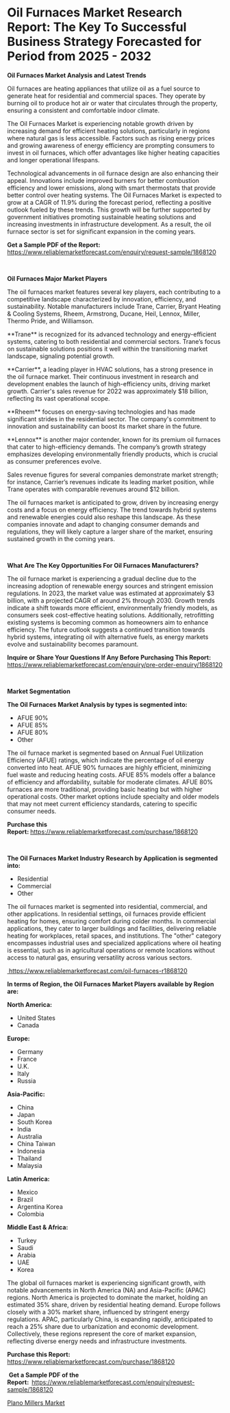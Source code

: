 <p><h1>Oil Furnaces Market Research Report: The Key To Successful Business Strategy Forecasted for Period from 2025 - 2032</h1></p><p><strong>Oil Furnaces Market Analysis and Latest Trends</strong></p>
<p><p>Oil furnaces are heating appliances that utilize oil as a fuel source to generate heat for residential and commercial spaces. They operate by burning oil to produce hot air or water that circulates through the property, ensuring a consistent and comfortable indoor climate.</p><p>The Oil Furnaces Market is experiencing notable growth driven by increasing demand for efficient heating solutions, particularly in regions where natural gas is less accessible. Factors such as rising energy prices and growing awareness of energy efficiency are prompting consumers to invest in oil furnaces, which offer advantages like higher heating capacities and longer operational lifespans.</p><p>Technological advancements in oil furnace design are also enhancing their appeal. Innovations include improved burners for better combustion efficiency and lower emissions, along with smart thermostats that provide better control over heating systems. The Oil Furnaces Market is expected to grow at a CAGR of 11.9% during the forecast period, reflecting a positive outlook fueled by these trends. This growth will be further supported by government initiatives promoting sustainable heating solutions and increasing investments in infrastructure development. As a result, the oil furnace sector is set for significant expansion in the coming years.</p></p>
<p><strong>Get a Sample PDF of the Report:&nbsp;</strong> <a href="https://www.reliablemarketforecast.com/enquiry/request-sample/1868120?utm_campaign=1929&utm_medium=2&utm_source=Github&utm_content=ia&utm_term=19022025&utm_id=oil-furnaces">https://www.reliablemarketforecast.com/enquiry/request-sample/1868120</a></p>
<p>&nbsp;</p>
<p><strong>Oil Furnaces Major Market Players</strong></p>
<p><p>The oil furnaces market features several key players, each contributing to a competitive landscape characterized by innovation, efficiency, and sustainability. Notable manufacturers include Trane, Carrier, Bryant Heating & Cooling Systems, Rheem, Armstrong, Ducane, Heil, Lennox, Miller, Thermo Pride, and Williamson.</p><p>**Trane** is recognized for its advanced technology and energy-efficient systems, catering to both residential and commercial sectors. Trane’s focus on sustainable solutions positions it well within the transitioning market landscape, signaling potential growth.</p><p>**Carrier**, a leading player in HVAC solutions, has a strong presence in the oil furnace market. Their continuous investment in research and development enables the launch of high-efficiency units, driving market growth. Carrier's sales revenue for 2022 was approximately $18 billion, reflecting its vast operational scope.</p><p>**Rheem** focuses on energy-saving technologies and has made significant strides in the residential sector. The company's commitment to innovation and sustainability can boost its market share in the future.</p><p>**Lennox** is another major contender, known for its premium oil furnaces that cater to high-efficiency demands. The company’s growth strategy emphasizes developing environmentally friendly products, which is crucial as consumer preferences evolve.</p><p>Sales revenue figures for several companies demonstrate market strength; for instance, Carrier’s revenues indicate its leading market position, while Trane operates with comparable revenues around $12 billion.</p><p>The oil furnaces market is anticipated to grow, driven by increasing energy costs and a focus on energy efficiency. The trend towards hybrid systems and renewable energies could also reshape this landscape. As these companies innovate and adapt to changing consumer demands and regulations, they will likely capture a larger share of the market, ensuring sustained growth in the coming years.</p></p>
<p>&nbsp;</p>
<p><strong>What Are The Key Opportunities For Oil Furnaces Manufacturers?</strong></p>
<p><p>The oil furnace market is experiencing a gradual decline due to the increasing adoption of renewable energy sources and stringent emission regulations. In 2023, the market value was estimated at approximately $3 billion, with a projected CAGR of around 2% through 2030. Growth trends indicate a shift towards more efficient, environmentally friendly models, as consumers seek cost-effective heating solutions. Additionally, retrofitting existing systems is becoming common as homeowners aim to enhance efficiency. The future outlook suggests a continued transition towards hybrid systems, integrating oil with alternative fuels, as energy markets evolve and sustainability becomes paramount.</p></p>
<p><strong>Inquire or Share Your Questions If Any Before Purchasing This Report:</strong> <a href="https://www.reliablemarketforecast.com/enquiry/pre-order-enquiry/1868120?utm_campaign=1929&utm_medium=2&utm_source=Github&utm_content=ia&utm_term=19022025&utm_id=oil-furnaces">https://www.reliablemarketforecast.com/enquiry/pre-order-enquiry/1868120</a></p>
<p>&nbsp;</p>
<p><strong>Market Segmentation</strong></p>
<p><strong>The Oil Furnaces Market Analysis by types is segmented into:</strong></p>
<p><ul><li>AFUE 90%</li><li>AFUE 85%</li><li>AFUE 80%</li><li>Other</li></ul></p>
<p><p>The oil furnace market is segmented based on Annual Fuel Utilization Efficiency (AFUE) ratings, which indicate the percentage of oil energy converted into heat. AFUE 90% furnaces are highly efficient, minimizing fuel waste and reducing heating costs. AFUE 85% models offer a balance of efficiency and affordability, suitable for moderate climates. AFUE 80% furnaces are more traditional, providing basic heating but with higher operational costs. Other market options include specialty and older models that may not meet current efficiency standards, catering to specific consumer needs.</p></p>
<p><strong>Purchase this Report:&nbsp;</strong><a href="https://www.reliablemarketforecast.com/purchase/1868120?utm_campaign=1929&utm_medium=2&utm_source=Github&utm_content=ia&utm_term=19022025&utm_id=oil-furnaces">https://www.reliablemarketforecast.com/purchase/1868120</a></p>
<p>&nbsp;</p>
<p><strong>The Oil Furnaces Market Industry Research by Application is segmented into:</strong></p>
<p><ul><li>Residential</li><li>Commercial</li><li>Other</li></ul></p>
<p><p>The oil furnaces market is segmented into residential, commercial, and other applications. In residential settings, oil furnaces provide efficient heating for homes, ensuring comfort during colder months. In commercial applications, they cater to larger buildings and facilities, delivering reliable heating for workplaces, retail spaces, and institutions. The "other" category encompasses industrial uses and specialized applications where oil heating is essential, such as in agricultural operations or remote locations without access to natural gas, ensuring versatility across various sectors.</p></p>
<p><a href="https://www.reliablemarketforecast.com/oil-furnaces-r1868120?utm_campaign=1929&utm_medium=2&utm_source=Github&utm_content=ia&utm_term=19022025&utm_id=oil-furnaces">&nbsp;https://www.reliablemarketforecast.com/oil-furnaces-r1868120</a></p>
<p><strong>In terms of Region, the Oil Furnaces Market Players available by Region are:</strong></p>
<p>
    <p> <strong> North America: </strong>
        <ul>
            <li>United States</li>
            <li>Canada</li>
        </ul>
        </p> 
    <p> <strong> Europe: </strong>
        <ul>
            <li>Germany</li>
            <li>France</li>
            <li>U.K.</li>
            <li>Italy</li>
            <li>Russia</li>
        </ul>
        </p> 
    <p> <strong> Asia-Pacific: </strong>
        <ul>
            <li>China</li>
            <li>Japan</li>
            <li>South Korea</li>
            <li>India</li>
            <li>Australia</li>
            <li>China Taiwan</li>
            <li>Indonesia</li>
            <li>Thailand</li>
            <li>Malaysia</li>
        </ul>
        </p> 
    <p> <strong> Latin America: </strong>
        <ul>
            <li>Mexico</li>
            <li>Brazil</li>
            <li>Argentina Korea</li>
            <li>Colombia</li>
        </ul>
        </p> 
    <p> <strong> Middle East & Africa: </strong>
        <ul>
            <li>Turkey</li>
            <li>Saudi</li>
            <li>Arabia</li>
            <li>UAE</li>
            <li>Korea</li>
        </ul>
    </p>
    </p>
<p><p>The global oil furnaces market is experiencing significant growth, with notable advancements in North America (NA) and Asia-Pacific (APAC) regions. North America is projected to dominate the market, holding an estimated 35% share, driven by residential heating demand. Europe follows closely with a 30% market share, influenced by stringent energy regulations. APAC, particularly China, is expanding rapidly, anticipated to reach a 25% share due to urbanization and economic development. Collectively, these regions represent the core of market expansion, reflecting diverse energy needs and infrastructure investments.</p></p>
<p><strong>Purchase this Report: </strong><a href="https://www.reliablemarketforecast.com/purchase/1868120?utm_campaign=1929&utm_medium=2&utm_source=Github&utm_content=ia&utm_term=19022025&utm_id=oil-furnaces">https://www.reliablemarketforecast.com/purchase/1868120</a></p>
<p>&nbsp;<strong>Get a Sample PDF of the Report:&nbsp;&nbsp;</strong><a href="https://www.reliablemarketforecast.com/enquiry/request-sample/1868120?utm_campaign=1929&utm_medium=2&utm_source=Github&utm_content=ia&utm_term=19022025&utm_id=oil-furnaces">https://www.reliablemarketforecast.com/enquiry/request-sample/1868120</a></p>
<p><strong></strong></p>
<p><p><a href="https://github.com/dringals/Market-Research-Report-List-6/blob/main/plano-millers-market.md?utm_campaign=1929&utm_medium=2&utm_source=Github&utm_content=ia&utm_term=19022025&utm_id=oil-furnaces">Plano Millers Market</a></p></p>